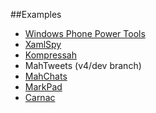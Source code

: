 ##Examples

* [Windows Phone Power Tools](http://wptools.codeplex.com/)
* [XamlSpy](http://xamlspy.com/)
* [Kompressah](https://bitbucket.org/aeoth/kompressah)
* MahTweets (v4/dev branch)
* [MahChats](http://www.mahchats.com)
* [MarkPad](http://code52.org/DownmarkerWPF)
* [Carnac](http://code52.org/carnac/)
